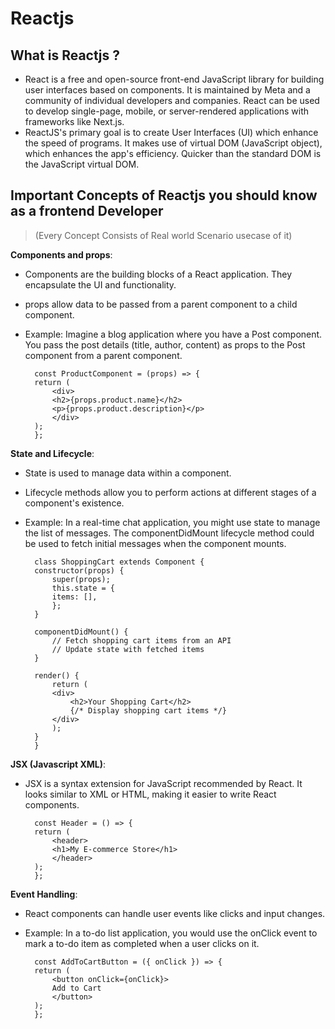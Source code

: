 # Reactjs 

## What is Reactjs ? 
- React is a free and open-source front-end JavaScript library for building user interfaces based on components. It is maintained by Meta and a community of individual developers and companies. React can be used to develop single-page, mobile, or server-rendered applications with frameworks like Next.js.
- ReactJS's primary goal is to create User Interfaces (UI) which enhance the speed of programs. It makes use of virtual DOM (JavaScript object), which enhances the app's efficiency. Quicker than the standard DOM is the JavaScript virtual DOM.

## Important Concepts of Reactjs you should know as a frontend Developer 
> (Every Concept Consists of Real world Scenario usecase of it)

**Components and props**: 
- Components are the building blocks of a React application. They encapsulate the UI and functionality.
- props allow data to be passed from a parent component to a child component.
- Example: Imagine a blog application where you have a Post component. You pass the post details (title, author, content) as props to the Post component from a parent component.

    
        const ProductComponent = (props) => {
        return (
            <div>
            <h2>{props.product.name}</h2>
            <p>{props.product.description}</p>
            </div>
        );
        };
    

**State and Lifecycle**:
- State is used to manage data within a component.
- Lifecycle methods allow you to perform actions at different stages of a component's existence.
- Example: In a real-time chat application, you might use state to manage the list of messages. The componentDidMount lifecycle method could be used to fetch initial messages when the component mounts.


        class ShoppingCart extends Component {
        constructor(props) {
            super(props);
            this.state = {
            items: [],
            };
        }

        componentDidMount() {
            // Fetch shopping cart items from an API
            // Update state with fetched items
        }

        render() {
            return (
            <div>
                <h2>Your Shopping Cart</h2>
                {/* Display shopping cart items */}
            </div>
            );
        }
        }


**JSX (Javascript XML)**:
- JSX is a syntax extension for JavaScript recommended by React. It looks similar to XML or HTML, making it easier to write React components.

        const Header = () => {
        return (
            <header>
            <h1>My E-commerce Store</h1>
            </header>
        );
        };


**Event Handling**:
- React components can handle user events like clicks and input changes.
- Example: In a to-do list application, you would use the onClick event to mark a to-do item as completed when a user clicks on it.

        const AddToCartButton = ({ onClick }) => {
        return (
            <button onClick={onClick}>
            Add to Cart
            </button>
        );
        };


